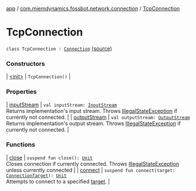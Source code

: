 [app](../../index.md) / [com.miemdynamics.fossbot.network.connection](../index.md) / [TcpConnection](./index.md)

# TcpConnection

`class TcpConnection : `[`Connection`](../-connection/index.md) [(source)](https://github.com/binyot/fossbot/tree/master/app/src/main/java/com/miemdynamics/fossbot/network/connection/TcpConnection.kt#L14)

### Constructors

| [&lt;init&gt;](-init-.md) | `TcpConnection()` |

### Properties

| [inputStream](input-stream.md) | `val inputStream: `[`InputStream`](https://developer.android.com/reference/java/io/InputStream.html)<br>Returns implementation's input stream. Throws [IllegalStateException](https://kotlinlang.org/api/latest/jvm/stdlib/kotlin/-illegal-state-exception/index.html) if currently not connected. |
| [outputStream](output-stream.md) | `val outputStream: `[`OutputStream`](https://developer.android.com/reference/java/io/OutputStream.html)<br>Returns implementation's output stream. Throws [IllegalStateException](https://kotlinlang.org/api/latest/jvm/stdlib/kotlin/-illegal-state-exception/index.html) if currently not connected. |

### Functions

| [close](close.md) | `suspend fun close(): `[`Unit`](https://kotlinlang.org/api/latest/jvm/stdlib/kotlin/-unit/index.html)<br>Closes connection if currently connected. Throws [IllegalStateException](https://kotlinlang.org/api/latest/jvm/stdlib/kotlin/-illegal-state-exception/index.html) unless currently connected |
| [connect](connect.md) | `suspend fun connect(target: `[`ConnectionTarget`](../-connection-target.md)`): `[`Unit`](https://kotlinlang.org/api/latest/jvm/stdlib/kotlin/-unit/index.html)<br>Attempts to connect to a specified [target](../-connection/connect.md#com.miemdynamics.fossbot.network.connection.Connection$connect(com.miemdynamics.fossbot.network.connection.ConnectionTarget)/target). |

